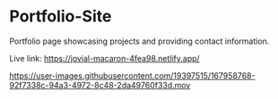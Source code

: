 # Portfolio-Site

Portfolio page showcasing projects and providing contact information.

Live link:
https://jovial-macaron-4fea98.netlify.app/

https://user-images.githubusercontent.com/19397515/167958768-92f7338c-94a3-4972-8c48-2da49760f33d.mov
